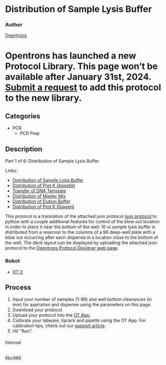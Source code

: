 # Distribution of Sample Lysis Buffer

### Author
[Opentrons](https://opentrons.com/)


# Opentrons has launched a new Protocol Library. This page won’t be available after January 31st, 2024. [Submit a request](https://docs.google.com/forms/d/e/1FAIpQLSdYYp9QCKow4nn0KlCVsMS3HX0eJ0N9O7-erajKvcpT0lWbSg/viewform) to add this protocol to the new library.

## Categories
* PCR
     * PCR Prep

## Description
Part 1 of 6: Distribution of Sample Lysis Buffer

Links:
* [Distribution of Sample Lysis Buffer](https://protocols.opentrons.com/protocol/6bc986)
* [Distribution of Prot K (Apostle)](https://protocols.opentrons.com/protocol/6bc986-part-2)
* [Transfer of DNA Template](https://protocols.opentrons.com/protocol/6bc986-part-3)
* [Distribution of Master Mix](https://protocols.opentrons.com/protocol/6bc986-part-4)
* [Distribution of Elution Buffer](https://protocols.opentrons.com/protocol/6bc986-part-5)
* [Distribution of Prot K (Qiagen)](https://protocols.opentrons.com/protocol/6bc986-part-6)

This protocol is a translation of the attached json protocol [json protocol](https://s3.amazonaws.com/pf-upload-01/u-4256/0/2021-04-19/ul63i18/Apostle%20Sample%20Lysis%204.json) to python with a couple additional features for control of the blow out location in order to place it near the bottom of the well: 10 ul sample lysis buffer is distributed from a reservoir to the columns of a 96 deep-well plate with a blow out occurring after each dispense in a location close to the bottom of the well.
The deck layout can be displayed by uploading the attached json protocol to the [Opentrons Protocol Designer web page](https://opentrons.com/protocols/designer/).

### Robot
* [OT-2](https://opentrons.com/ot-2)

## Process
1. Input your number of samples (1-96) and well bottom clearances (in mm) for aspiration and dispense using the parameters on this page.
2. Download your protocol.
3. Upload your protocol into the [OT App](https://opentrons.com/ot-app).
4. Calibrate your labware, tiprack and pipette using the OT App. For calibration tips, check out our [support article](https://support.opentrons.com/ot-2/getting-started-software-setup/deck-calibration).
5. Hit "Run".

###### Internal
6bc986
